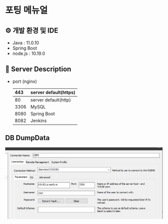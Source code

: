 # 포팅 메뉴얼 

## ⚙ 개발 환경 및 IDE

- Java : 11.0.10
- Spring Boot
- node.js : 10.19.0



## 🐤 Server Description

- port (nginx)
 

    | 443  | server default(https)     |
    | ---- | ------------------------- |
    | 80   | server default(http)      |
    | 3306 | MySQL                     |
    | 8080 | Spring Boot               |
    | 8082 | Jenkins                   |


## DB DumpData

![db접속정보](README.assets/db_connect.JPG)

